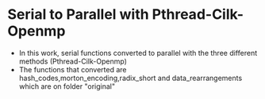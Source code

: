 # Serial to Parallel with Pthread-Cilk-Openmp 

- In this work, serial functions converted to parallel with the three different methods (Pthread-Cilk-Openmp)
- The functions that converted are hash_codes,morton_encoding,radix_short and data_rearrangements which are on folder "original"
